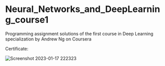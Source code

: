 # Neural_Networks_and_DeepLearning_course1
Programming assignment solutions of the first course in Deep Learning specialization by Andrew Ng on Coursera

Certificate:

![Screenshot 2023-01-17 222323](https://user-images.githubusercontent.com/28657501/213015186-f8b40cd8-75e5-4f70-a610-bac517520048.png)
